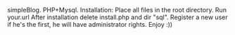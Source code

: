 simpleBlog.
PHP+Mysql.
Installation:
Place all files in the root directory.
Run your.url
After installation delete install.php and dir "sql". Register a new user if he's the first, he will have administrator rights.
Enjoy :))
